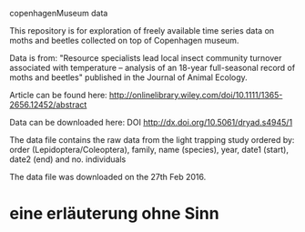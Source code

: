 copenhagenMuseum data

This repository is for exploration of freely available time series data on moths and beetles collected on top of Copenhagen museum.

Data is from: "Resource specialists lead local insect community turnover associated with temperature – analysis of an 18-year full-seasonal record of moths and beetles" published in the Journal of Animal Ecology.

Article can be found here:
http://onlinelibrary.wiley.com/doi/10.1111/1365-2656.12452/abstract

Data can be downloaded here:
DOI http://dx.doi.org/10.5061/dryad.s4945/1 

The data file contains the raw data from the light trapping study ordered by: order (Lepidoptera/Coleoptera), family, name (species), year, date1 (start), date2 (end) and no. individuals

The data file was downloaded on the 27th Feb 2016.

# eine erläuterung ohne Sinn
